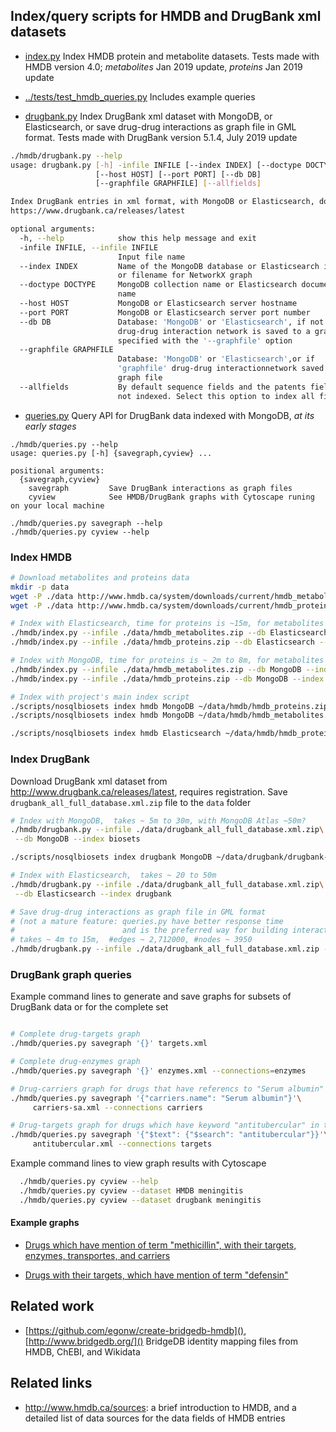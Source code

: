 
## Index/query scripts for HMDB and DrugBank xml datasets

* [index.py](index.py) Index HMDB protein and metabolite datasets.
  Tests made with HMDB version 4.0; _metabolites_ Jan 2019 update,
  _proteins_ Jan 2019 update

* [../tests/test_hmdb_queries.py](../tests/test_hmdb_queries.py)
  Includes example queries

* [drugbank.py](drugbank.py) Index DrugBank xml dataset with MongoDB,
  or Elasticsearch, or save drug-drug interactions as graph file in GML format.
  Tests made with DrugBank version 5.1.4, July 2019 update
  
```bash
./hmdb/drugbank.py --help
usage: drugbank.py [-h] -infile INFILE [--index INDEX] [--doctype DOCTYPE]
                   [--host HOST] [--port PORT] [--db DB]
                   [--graphfile GRAPHFILE] [--allfields]

Index DrugBank entries in xml format, with MongoDB or Elasticsearch, downloaded from
https://www.drugbank.ca/releases/latest

optional arguments:
  -h, --help            show this help message and exit
  -infile INFILE, --infile INFILE
                        Input file name
  --index INDEX         Name of the MongoDB database or Elasticsearch index,
                        or filename for NetworkX graph
  --doctype DOCTYPE     MongoDB collection name or Elasticsearch document type
                        name
  --host HOST           MongoDB or Elasticsearch server hostname
  --port PORT           MongoDB or Elasticsearch server port number
  --db DB               Database: 'MongoDB' or 'Elasticsearch', if not set
                        drug-drug interaction network is saved to a graph file
                        specified with the '--graphfile' option
  --graphfile GRAPHFILE
                        Database: 'MongoDB' or 'Elasticsearch',or if
                        'graphfile' drug-drug interactionnetwork saved as
                        graph file
  --allfields           By default sequence fields and the patents field is
                        not indexed. Select this option to index all fields
```

* [queries.py](queries.py) Query API for DrugBank data indexed with MongoDB,
  _at its early stages_

```text
./hmdb/queries.py --help
usage: queries.py [-h] {savegraph,cyview} ...

positional arguments:
  {savegraph,cyview}
    savegraph         Save DrugBank interactions as graph files
    cyview            See HMDB/DrugBank graphs with Cytoscape runing on your local machine

./hmdb/queries.py savegraph --help
./hmdb/queries.py cyview --help
```

### Index HMDB

```bash
# Download metabolites and proteins data
mkdir -p data
wget -P ./data http://www.hmdb.ca/system/downloads/current/hmdb_metabolites.zip
wget -P ./data http://www.hmdb.ca/system/downloads/current/hmdb_proteins.zip

# Index with Elasticsearch, time for proteins is ~15m, for metabolites ~ 30m to 250m
./hmdb/index.py --infile ./data/hmdb_metabolites.zip --db Elasticsearch --index hmdb_metabolite
./hmdb/index.py --infile ./data/hmdb_proteins.zip --db Elasticsearch --index hmdb_protein

# Index with MongoDB, time for proteins is ~ 2m to 8m, for metabolites ~ 20m to 100m
./hmdb/index.py --infile ./data/hmdb_metabolites.zip --db MongoDB --index biosets
./hmdb/index.py --infile ./data/hmdb_proteins.zip --db MongoDB --index biosets

# Index with project's main index script
./scripts/nosqlbiosets index hmdb MongoDB ~/data/hmdb/hmdb_proteins.zip
./scripts/nosqlbiosets index hmdb MongoDB ~/data/hmdb/hmdb_metabolites.zip

./scripts/nosqlbiosets index hmdb Elasticsearch ~/data/hmdb/hmdb_proteins.zip --index hmdb_protein

```


### Index DrugBank

Download DrugBank xml dataset from http://www.drugbank.ca/releases/latest,
requires registration. Save `drugbank_all_full_database.xml.zip` file to the
`data` folder

```bash
# Index with MongoDB,  takes ~ 5m to 30m, with MongoDB Atlas ~50m?
./hmdb/drugbank.py --infile ./data/drugbank_all_full_database.xml.zip\
 --db MongoDB --index biosets

./scripts/nosqlbiosets index drugbank MongoDB ~/data/drugbank/drugbank-5.1.2.xml.zip

# Index with Elasticsearch,  takes ~ 20 to 50m
./hmdb/drugbank.py --infile ./data/drugbank_all_full_database.xml.zip\
 --db Elasticsearch --index drugbank

# Save drug-drug interactions as graph file in GML format
# (not a mature feature: queries.py have better response time
#                        and is the preferred way for building interaction graphs)
# takes ~ 4m to 15m,  #edges ~ 2,712000, #nodes ~ 3950
./hmdb/drugbank.py --infile ./data/drugbank_all_full_database.xml.zip --db NetworkX

```

### DrugBank graph queries

Example command lines to generate and save graphs for subsets of DrugBank data
or for the complete set

```bash

# Complete drug-targets graph 
./hmdb/queries.py savegraph '{}' targets.xml

# Complete drug-enzymes graph
./hmdb/queries.py savegraph '{}' enzymes.xml --connections=enzymes

# Drug-carriers graph for drugs that have referencs to "Serum albumin"
./hmdb/queries.py savegraph '{"carriers.name": "Serum albumin"}'\
     carriers-sa.xml --connections carriers

# Drug-targets graph for drugs which have keyword "antitubercular" in text fields 
./hmdb/queries.py savegraph '{"$text": {"$search": "antitubercular"}}'\
     antitubercular.xml --connections targets

```

Example command lines to view graph results with Cytoscape

```bash
  ./hmdb/queries.py cyview --help
  ./hmdb/queries.py cyview --dataset HMDB meningitis
  ./hmdb/queries.py cyview --dataset drugbank meningitis
```

#### Example graphs

* [Drugs which have mention of term "methicillin",
 with their targets, enzymes, transportes, and carriers](
../docs/example-graphs/drugbank-methicillin.html)

* [Drugs with their targets, which have mention of term "defensin"](
../docs/example-graphs/drug-targets.html)


## Related work

* [https://github.com/egonw/create-bridgedb-hmdb](),
  [http://www.bridgedb.org/]()
  BridgeDB identity mapping files from HMDB, ChEBI, and Wikidata 

## Related links

* http://www.hmdb.ca/sources: a brief introduction to HMDB,
  and a detailed list of data sources for the data fields of HMDB entries

